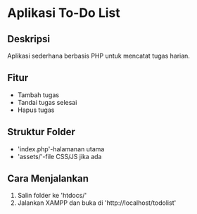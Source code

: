 ﻿# Aplikasi To-Do List

## Deskripsi
Aplikasi sederhana berbasis PHP untuk mencatat tugas harian.

## Fitur
- Tambah tugas
- Tandai tugas selesai
- Hapus tugas

## Struktur Folder
- 'index.php'-halamanan utama
- 'assets/'-file CSS/JS jika ada

## Cara Menjalankan
1. Salin folder ke 'htdocs/'
2. Jalankan XAMPP dan buka di 'http://localhost/todolist'

